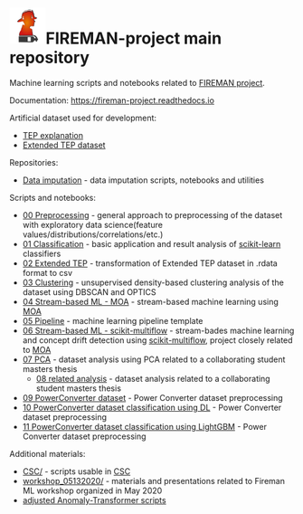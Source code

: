 # <img src="https://github.com/5uperpalo/FIREMAN-project/blob/master/docs/sources/assets/images/logo-fireman.png" height="64" />FIREMAN-project main repository

Machine learning scripts and notebooks related to [FIREMAN project](https://fireman-project.eu/).

Documentation: https://fireman-project.readthedocs.io

Artificial dataset used for development:

* [TEP explanation](https://medium.com/@mrunal68/tennessee-eastman-process-simulation-data-for-anomaly-detection-evaluation-d719dc133a7f)
* [Extended TEP dataset](https://dataverse.harvard.edu/dataset.xhtml?persistentId=doi:10.7910/DVN/6C3JR1)

Repositories:

* [Data imputation](https://github.com/5uperpalo/FIREMAN-project_imputation) - data imputation scripts, notebooks and utilities

Scripts and notebooks:

* [00 Preprocessing](https://github.com/5uperpalo/FIREMAN-project/tree/master/notebooks/00_dataset_preprocessing_general_approach.ipynb) - general approach to preprocessing of the dataset with exploratory data science(feature values/distributions/correlations/etc.)
* [01 Classification](https://github.com/5uperpalo/FIREMAN-project/tree/master/notebooks/01_classification.ipynb) - basic application and result analysis of [scikit-learn](https://scikit-learn.org/stable/) classifiers
* [02 Extended TEP](https://github.com/5uperpalo/FIREMAN-project/tree/master/notebooks/02_extended_tep.ipynb) - transformation of Extended TEP dataset in .rdata format to csv
* [03 Clustering](https://github.com/5uperpalo/FIREMAN-project/tree/master/notebooks/03_density-based_analysis.ipynb) - unsupervised density-based clustering analysis of the dataset using DBSCAN and OPTICS
* [04 Stream-based ML - MOA](https://github.com/5uperpalo/FIREMAN-project/tree/master/notebooks/04_moa_analysis.ipynb) - stream-based machine learning using [MOA](https://moa.cms.waikato.ac.nz/)
* [05 Pipeline](https://github.com/5uperpalo/FIREMAN-project/tree/master/notebooks/05_pipeline.ipynb) - machine learning pipeline template
* [06 Stream-based ML - scikit-multiflow](https://github.com/5uperpalo/FIREMAN-project/tree/master/notebooks/06_streamML_and_concept_drift_detection.ipynb) - stream-bades machine learning and concept drift detection using [scikit-multiflow](https://scikit-multiflow.github.io/), project closely related to [MOA](https://moa.cms.waikato.ac.nz/)
* [07 PCA](https://github.com/5uperpalo/FIREMAN-project/tree/master/notebooks/07_PekkaR.ipynb) - dataset analysis using PCA related to a collaborating student masters thesis
  * [08 related analysis](https://github.com/5uperpalo/FIREMAN-project/tree/master/notebooks/08_Tennessee_Variables_PekkaR.ipynb) - dataset analysis related to a collaborating student masters thesis
* [09 PowerConverter dataset](https://github.com/5uperpalo/FIREMAN-project/tree/master/notebooks/09_PowerConverter_dataset_preprocessing.ipynb) - Power Converter dataset preprocessing
* [10 PowerConverter dataset classification using DL](https://github.com/5uperpalo/FIREMAN-project/tree/master/notebooks/10_DL_w_RayTune.ipynb) - Power Converter dataset preprocessing
* [11 PowerConverter dataset classification using LightGBM](https://github.com/5uperpalo/FIREMAN-project/tree/master/notebooks/11_LightGBM_w_RayTune.ipynb) - Power Converter dataset preprocessing

Additional materials:

* [CSC/](https://github.com/5uperpalo/FIREMAN-project/tree/master/CSC) - scripts usable in [CSC](https://research.csc.fi/)
* [workshop_05132020/](https://github.com/5uperpalo/FIREMAN-project/tree/master/workshop_05132020) - materials and presentations related to Fireman ML workshop organized in May 2020
* [adjusted Anomaly-Transformer scripts](https://github.com/5uperpalo/Anomaly-Transformer_FIREMAN)
